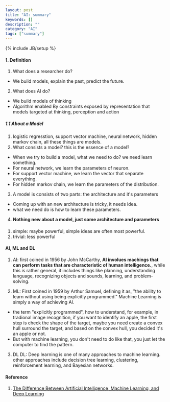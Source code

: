 ```yaml
---
layout: post
title: "AI: summary"
keywords: []
description: ""
category: "AI"
tags: ["summary"]
---
```

{% include JB/setup %}


####  1. Definition
1. What does a researcher do?
- We build models, explain the past, predict the future.
2. What does AI do?
- We build models of thinking
- Algorithm enabled By constraints exposed by representation that models
  targeted at thinking, perception and action


##### 1.1 About a Model
1. logistic regresstion, support vector machine, neural network, hidden markov
   chain, all these things are models. 
2. What consists a model? this is the essence of a model?
- When we try to build a model, what we need to do? we need learn something.
- For neural network, we learn the parameters of neuron.
- For support vector machine, we learn the vector that separate everything.
- For hidden markov chain, we learn the parameters of the distribution.

3. A model is consists of two parts: the architecture and it's parameters
- Coming up with an new architecture is tricky, it needs idea.
- what we need do is how to learn these parameters.

4. **Nothing new about a model, just some architecture and parameters**






####
1. simple: maybe powerful, simple ideas are often most powerful.
2. trivial: less powerful

#### AI, ML and DL
1. AI: first coined in 1956 by John McCarthy, **AI involues machings that can
perform tasks that are characteristic of human intelligence.**, while this is
rather general, it includes things like planning, understanding language,
recognizing objects and sounds, learning, and problem-solving.

2. ML: First coined in 1959 by Arthur Samuel, defining it as, "the ability to learn
without using being explicitly programmed." 
Machine Learning is simply a way of achieving AI.
- the term "explicitly programmed", how to understand, for example, in tradional
  image recognition, if you want to identify an apple, the first step is check
  the shape of the target, maybe you need create a convex hull surround the
  target, and based on the convex hull, you decided it's an apple or not.
- But with machine learning, you don't need to do like that, you just let the
  computer to find the pattern.

3. DL
DL: Deep learning is one of many approaches to machine learning. other
approaches include decision tree learning, clustering, reinforcement learning,
and Bayesian networks.


#### Reference
1. [The Difference Between Artificial Intelligence, Machine Learning, and Deep Learning](https://medium.com/iotforall/the-difference-between-artificial-intelligence-machine-learning-and-deep-learning-3aa67bff5991)


